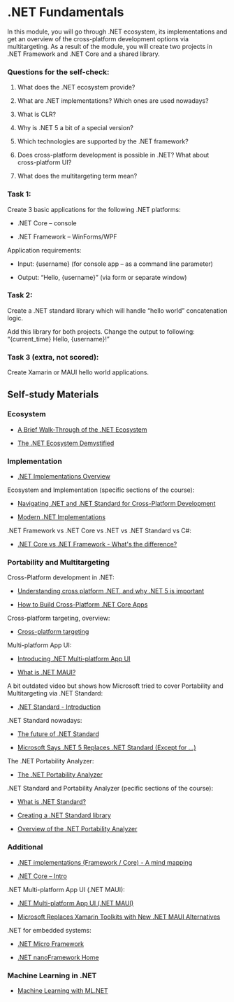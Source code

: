 # .NET Fundamentals

In this module, you will go through .NET ecosystem, its implementations and get an overview of the cross-platform development options via multitargeting. As a result of the module, you will create two projects in .NET Framework and .NET Core and a shared library.  

### Questions for the self-check:

1. What does the .NET ecosystem provide?

2. What are .NET implementations? Which ones are used nowadays?

3. What is CLR?

4. Why is .NET 5 a bit of a special version?

5. Which technologies are supported by the .NET framework?

6. Does cross-platform development is possible in .NET? What about cross-platform UI?

7. What does the multitargeting term mean?

### Task 1:

Create 3 basic applications for the following .NET platforms:

* .NET Core – console

* .NET Framework – WinForms/WPF

Application requirements:

* Input: {username} (for console app – as a command line parameter)

* Output: “Hello, {username}” (via form or separate window) 

### Task 2:  

Create a .NET standard library which will handle “hello world” concatenation logic. 

Add this library for both projects. Change the output to following: “{current_time} Hello, {username}!”

### Task 3 (extra, not scored): 

Create Xamarin or MAUI hello world applications.

## Self-study Materials

### Ecosystem

* [A Brief Walk-Through of the .NET Ecosystem](https://dzone.com/articles/a-brief-walk-through-net-ecosystem)

* [The .NET Ecosystem Demystified](https://stackify.com/net-ecosystem-demystified)

### Implementation

* [.NET Implementations Overview](https://docs.microsoft.com/en-us/dotnet/standard/components#net-implementations)

Ecosystem and Implementation (specific sections of the course):

* [Navigating .NET and .NET Standard for Cross-Platform Development](https://www.linkedin.com/learning/navigating-dot-net-and-dot-net-standard-for-cross-platform-development/the-evolution-of-dot-net)

*  [Modern .NET Implementations](https://www.linkedin.com/learning/navigating-dot-net-and-dot-net-standard-for-cross-platform-development/modern-dot-net-implementations)

.NET Framework vs .NET Core vs .NET vs .NET Standard vs C#:

* [.NET Core vs .NET Framework - What's the difference?](https://www.youtube.com/watch?v=79UWvR734wI)

### Portability and Multitargeting

Cross-Platform development in .NET:

* [Understanding cross platform .NET, and why .NET 5 is important](https://www.fearofoblivion.com/understanding-cross-platform-NET-and-why-NET-5-is-important)

* [How to Build Cross-Platform .NET Core Apps](https://stackify.com/cross-platform-net-core-apps)

Cross-platform targeting, overview:

* [Cross-platform targeting](https://docs.microsoft.com/en-us/dotnet/standard/library-guidance/cross-platform-targeting)

Multi-platform App UI:

* [Introducing .NET Multi-platform App UI](https://devblogs.microsoft.com/dotnet/introducing-net-multi-platform-app-ui)

* [What is .NET MAUI?](https://docs.microsoft.com/en-us/dotnet/maui/what-is-maui)

A bit outdated video but shows how Microsoft tried to cover Portability and Multitargeting via .NET Standard:

* [.NET Standard - Introduction](https://www.youtube.com/watch?v=YI4MurjfMn8)

.NET Standard nowadays:

* [The future of .NET Standard](https://devblogs.microsoft.com/dotnet/the-future-of-net-standard)

* [Microsoft Says .NET 5 Replaces .NET Standard (Except for ...)](https://visualstudiomagazine.com/articles/2020/09/16/net-standard-future.aspx)

The .NET Portability Analyzer:

* [The .NET Portability Analyzer](https://docs.microsoft.com/en-us/dotnet/standard/analyzers/portability-analyzer)

.NET Standard and Portability Analyzer (pecific sections of the course):

* [What is .NET Standard?](https://www.linkedin.com/learning/navigating-dot-net-and-dot-net-standard-for-cross-platform-development/what-is-dot-net-standard)

* [Creating a .NET Standard library](https://www.linkedin.com/learning/navigating-dot-net-and-dot-net-standard-for-cross-platform-development/creating-a-dot-net-standard-library)

* [Overview of the .NET Portability Analyzer](https://www.linkedin.com/learning/navigating-dot-net-and-dot-net-standard-for-cross-platform-development/overview-of-the-dot-net-portability-analyzer)

### Additional

* [.NET implementations (Framework / Core) - A mind mapping](https://dev.to/cv/net-implementations-framework-core-a-mindmapping-1gol)

* [.NET Core – Intro](https://docs.microsoft.com/en-us/dotnet/core/introduction)

.NET Multi-platform App UI (.NET MAUI):

* [.NET Multi-platform App UI (.NET MAUI)](https://github.com/dotnet/maui)

* [Microsoft Replaces Xamarin Toolkits with New .NET MAUI Alternatives](https://visualstudiomagazine.com/articles/2021/07/27/net-maui-kits.aspx)

.NET for embedded systems:

* [.NET Micro Framework](https://netmf.github.io/)

* [.NET nanoFramework Home](https://github.com/nanoframework/Home)

### Machine Learning in .NET

* [Machine Learning with ML.NET](https://www.linkedin.com/learning/machine-learning-with-ml-dot-net)
